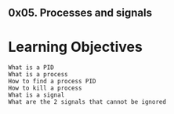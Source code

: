 ## 0x05. Processes and signals

# Learning Objectives


    What is a PID
    What is a process
    How to find a process PID
    How to kill a process
    What is a signal
    What are the 2 signals that cannot be ignored
